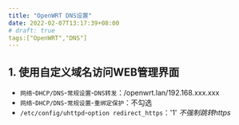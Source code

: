 ```yaml
---
title: "OpenWRT DNS设置"
date: 2022-02-07T13:17:39+08:00
# draft: true
tags:["OpenWRT","DNS"]
---
```


## 1. 使用自定义域名访问WEB管理界面

- `网络`-`DHCP/DNS`-`常规设置`-`DNS转发`：/openwrt.lan/192.168.xxx.xxx
- `网络`-`DHCP/DNS`-`常规设置`-`重绑定保护`：不勾选
- `/etc/config/uhttpd`-`option redirect_https`：'1' *不强制跳转https*